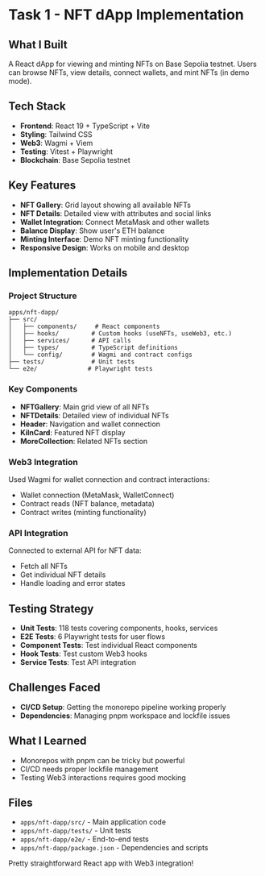 # Task 1 - NFT dApp Implementation

## What I Built

A React dApp for viewing and minting NFTs on Base Sepolia testnet. Users can browse NFTs, view details, connect wallets, and mint NFTs (in demo mode).

## Tech Stack

- **Frontend**: React 19 + TypeScript + Vite
- **Styling**: Tailwind CSS
- **Web3**: Wagmi + Viem
- **Testing**: Vitest + Playwright
- **Blockchain**: Base Sepolia testnet

## Key Features

- **NFT Gallery**: Grid layout showing all available NFTs
- **NFT Details**: Detailed view with attributes and social links
- **Wallet Integration**: Connect MetaMask and other wallets
- **Balance Display**: Show user's ETH balance
- **Minting Interface**: Demo NFT minting functionality
- **Responsive Design**: Works on mobile and desktop

## Implementation Details

### Project Structure
```
apps/nft-dapp/
├── src/
│   ├── components/     # React components
│   ├── hooks/         # Custom hooks (useNFTs, useWeb3, etc.)
│   ├── services/      # API calls
│   ├── types/         # TypeScript definitions
│   └── config/        # Wagmi and contract configs
├── tests/             # Unit tests
└── e2e/              # Playwright tests
```

### Key Components

- **NFTGallery**: Main grid view of all NFTs
- **NFTDetails**: Detailed view of individual NFTs
- **Header**: Navigation and wallet connection
- **KilnCard**: Featured NFT display
- **MoreCollection**: Related NFTs section

### Web3 Integration

Used Wagmi for wallet connection and contract interactions:
- Wallet connection (MetaMask, WalletConnect)
- Contract reads (NFT balance, metadata)
- Contract writes (minting functionality)

### API Integration

Connected to external API for NFT data:
- Fetch all NFTs
- Get individual NFT details
- Handle loading and error states

## Testing Strategy

- **Unit Tests**: 118 tests covering components, hooks, services
- **E2E Tests**: 6 Playwright tests for user flows
- **Component Tests**: Test individual React components
- **Hook Tests**: Test custom Web3 hooks
- **Service Tests**: Test API integration

## Challenges Faced

- **CI/CD Setup**: Getting the monorepo pipeline working properly
- **Dependencies**: Managing pnpm workspace and lockfile issues

## What I Learned

- Monorepos with pnpm can be tricky but powerful
- CI/CD needs proper lockfile management
- Testing Web3 interactions requires good mocking

## Files

- `apps/nft-dapp/src/` - Main application code
- `apps/nft-dapp/tests/` - Unit tests
- `apps/nft-dapp/e2e/` - End-to-end tests
- `apps/nft-dapp/package.json` - Dependencies and scripts

Pretty straightforward React app with Web3 integration! 